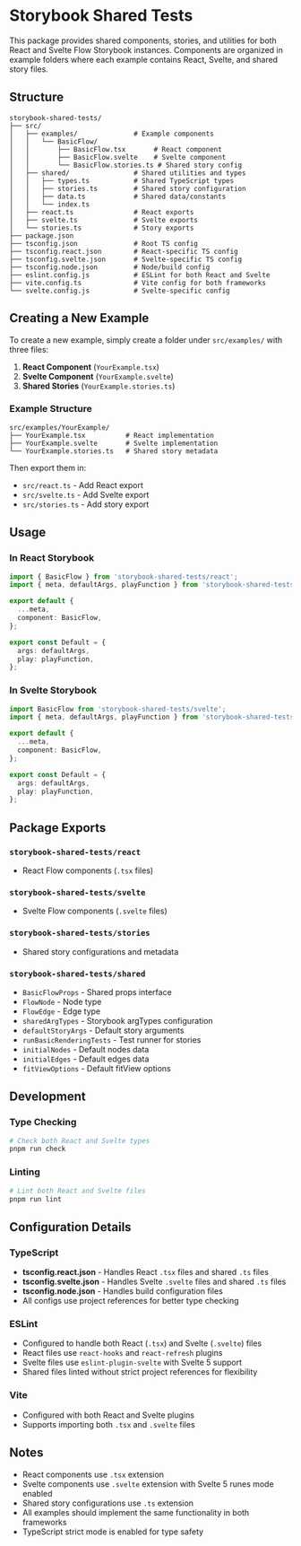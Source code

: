 # Storybook Shared Tests

This package provides shared components, stories, and utilities for both React and Svelte Flow Storybook instances. Components are organized in example folders where each example contains React, Svelte, and shared story files.

## Structure

```
storybook-shared-tests/
├── src/
│   ├── examples/              # Example components
│   │   └── BasicFlow/
│   │       ├── BasicFlow.tsx       # React component
│   │       ├── BasicFlow.svelte    # Svelte component
│   │       └── BasicFlow.stories.ts # Shared story config
│   ├── shared/                # Shared utilities and types
│   │   ├── types.ts           # Shared TypeScript types
│   │   ├── stories.ts         # Shared story configuration
│   │   ├── data.ts            # Shared data/constants
│   │   └── index.ts
│   ├── react.ts               # React exports
│   ├── svelte.ts              # Svelte exports
│   └── stories.ts             # Story exports
├── package.json
├── tsconfig.json              # Root TS config
├── tsconfig.react.json        # React-specific TS config
├── tsconfig.svelte.json       # Svelte-specific TS config
├── tsconfig.node.json         # Node/build config
├── eslint.config.js           # ESLint for both React and Svelte
├── vite.config.ts             # Vite config for both frameworks
└── svelte.config.js           # Svelte-specific config
```

## Creating a New Example

To create a new example, simply create a folder under `src/examples/` with three files:

1. **React Component** (`YourExample.tsx`)
2. **Svelte Component** (`YourExample.svelte`)
3. **Shared Stories** (`YourExample.stories.ts`)

### Example Structure

```
src/examples/YourExample/
├── YourExample.tsx          # React implementation
├── YourExample.svelte       # Svelte implementation
└── YourExample.stories.ts   # Shared story metadata
```

Then export them in:
- `src/react.ts` - Add React export
- `src/svelte.ts` - Add Svelte export
- `src/stories.ts` - Add story export

## Usage

### In React Storybook

```typescript
import { BasicFlow } from 'storybook-shared-tests/react';
import { meta, defaultArgs, playFunction } from 'storybook-shared-tests/stories';

export default {
  ...meta,
  component: BasicFlow,
};

export const Default = {
  args: defaultArgs,
  play: playFunction,
};
```

### In Svelte Storybook

```typescript
import BasicFlow from 'storybook-shared-tests/svelte';
import { meta, defaultArgs, playFunction } from 'storybook-shared-tests/stories';

export default {
  ...meta,
  component: BasicFlow,
};

export const Default = {
  args: defaultArgs,
  play: playFunction,
};
```

## Package Exports

### `storybook-shared-tests/react`
- React Flow components (`.tsx` files)

### `storybook-shared-tests/svelte`
- Svelte Flow components (`.svelte` files)

### `storybook-shared-tests/stories`
- Shared story configurations and metadata

### `storybook-shared-tests/shared`
- `BasicFlowProps` - Shared props interface
- `FlowNode` - Node type
- `FlowEdge` - Edge type
- `sharedArgTypes` - Storybook argTypes configuration
- `defaultStoryArgs` - Default story arguments
- `runBasicRenderingTests` - Test runner for stories
- `initialNodes` - Default nodes data
- `initialEdges` - Default edges data
- `fitViewOptions` - Default fitView options

## Development

### Type Checking

```bash
# Check both React and Svelte types
pnpm run check
```

### Linting

```bash
# Lint both React and Svelte files
pnpm run lint
```

## Configuration Details

### TypeScript
- **tsconfig.react.json** - Handles React `.tsx` files and shared `.ts` files
- **tsconfig.svelte.json** - Handles Svelte `.svelte` files and shared `.ts` files
- **tsconfig.node.json** - Handles build configuration files
- All configs use project references for better type checking

### ESLint
- Configured to handle both React (`.tsx`) and Svelte (`.svelte`) files
- React files use `react-hooks` and `react-refresh` plugins
- Svelte files use `eslint-plugin-svelte` with Svelte 5 support
- Shared files linted without strict project references for flexibility

### Vite
- Configured with both React and Svelte plugins
- Supports importing both `.tsx` and `.svelte` files

## Notes

- React components use `.tsx` extension
- Svelte components use `.svelte` extension with Svelte 5 runes mode enabled
- Shared story configurations use `.ts` extension
- All examples should implement the same functionality in both frameworks
- TypeScript strict mode is enabled for type safety


